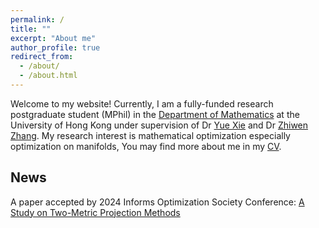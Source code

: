 ```yaml
---
permalink: /
title: ""
excerpt: "About me"
author_profile: true
redirect_from: 
  - /about/
  - /about.html
---
```



Welcome to my website! Currently, I am a fully-funded research postgraduate student (MPhil) in the [Department of Mathematics](https://hkumath.hku.hk/web/index.php) at the University of Hong Kong under supervision of Dr [Yue Xie](https://yue-xie.github.io/) and Dr [Zhiwen Zhang](https://hkumath.hku.hk/~zhangzw/). My research interest is mathematical optimization especially optimization on manifolds, You may find more about me in my [CV](https://hanju-wu.github.io/cv/).

<script type="text/javascript" id="clustrmaps" src="//clustrmaps.com/map_v2.js?d=vnAq5fcEXGRQru0aRE9Vl84S7ZWXqXCGjkqnREdNz8I&cl=ffffff&w=a"></script>

## News

A paper accepted by 2024 Informs Optimization Society Conference: [ A Study on Two-Metric Projection Methods](https://sites.google.com/view/ios2024refereed?usp=sharing)
